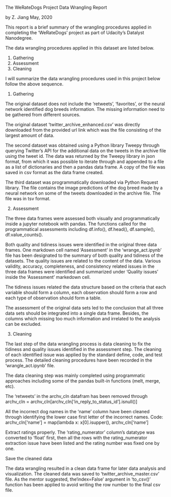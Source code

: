 The WeRateDogs Project Data Wrangling Report

by Z. Jiang
May, 2020

This report is a brief summary of the wrangling procedures applied in completing the ‘WeRateDogs’ project as part of Udacity’s Datalyst Nanodegree.

The data wrangling procedures applied in this dataset are listed below.
1.	Gathering 
2.	Assessment 
3.	Cleaning 

I will summarize the data wrangling procedures used in this project below follow the above sequence.

1. Gathering 

The original dataset does not include the ‘retweets’, ‘favorites’, or the neural network identified dog breeds information. The missing information need to be gathered from different sources.

The original dataset ‘twitter_archive_enhanced.csv’ was directly downloaded from the provided url link which was the file consisting of the largest amount of data.

The second dataset was obtained using a Python library Tweepy through querying Twitter’s API for the additional data on the tweets in the archive file using the tweet id. The data was returned by the Tweepy library in json format, from which it was possible to iterate through and appended to a file as a list of dictionaries and then a pandas data frame. A copy of the file was saved in csv format as the data frame created.

The third dataset was programmatically downloaded via Python Request library. The file contains the image predictions of the dog breed made by a neural network on some of the tweets downloaded in the archive file. The file was in tsv format.

2. Assessment

The three data frames were assessed both visually and programmatically inside a jupyter notebook with pandas. The functions called for the programmatical assessments including df.info(), df.head(), df.sample(), df.value_counts().

Both quality and tidiness issues were identified in the original three data frames. One markdown cell named ‘Assessment’ in the ‘wrange_act.ipynb’ file has been designated to the summary of both quality and tidiness of the datasets.
The quality issues are related to the content of the data. Various validity, accuracy, completeness, and consistency related issues in the three data frames were identified and summarized under ‘Quality issues’ inside the ‘Assessment’ markedown cell.

The tidiness issues related the data structure based on the criteria that each variable should form a column, each observation should form a row and each type of observation should form a table. 

The assessment of the original data sets led to the conclusion that all three data sets should be integrated into a single data frame. Besides, the columns which missing too much information and irrelated to the analysis can be excluded.

3. Cleaning

The last step of the data wrangling process is data cleaning to fix the tidiness and quality issues identified in the assessment step. The cleaning of each identified issue was applied by the standard define, code, and test process. The detailed cleaning procedures have been recorded in the ‘wrangle_act.ipynb’ file.

The data cleaning step was mainly completed using programmatic approaches including some of the pandas built-in functions (melt, merge, etc).

The ‘retweets’ in the archv_cln datafram has been removed through archv_cln = archv_cln[archv_cln[‘in_reply_to_status_id’].isnull()]

All the incorrect dog names in the ‘name’ column have been cleaned through identifying the lower case first letter of the incorrect names. 
Code: archv_cln[‘name’] = map(lambda x: x[0].isupper(), archv_cln[‘name’]

Extract ratings properly. The ‘rating_numerator’ column’s datatype was converted to ‘float’ first, then all the rows with the rating_numerator extraction issue have been listed and the rating number was fixed one by one.


Save the cleaned data

The data wrangling resulted in a clean data frame for later data analysis and visualization. The cleaned data was saved to ‘twitter_archive_master.csv’ file. As the mentor suggested, the‘index=False’ argument in ‘to_csv()’ function has been applied to avoid writing the row number to the final csv file.

